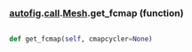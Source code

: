 ### [autofig](autofig.md).[call](autofig.call.md).[Mesh](autofig.call.Mesh.md).get_fcmap (function)


```py

def get_fcmap(self, cmapcycler=None)

```


